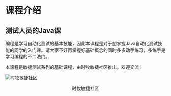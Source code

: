 # 课程介绍



## 测试人员的Java课

编程是学习自动化测试的基本技能，因此本课程是对于想掌握Java自动化测试技能的同学的入门课。请大家不好再掌握好基础概念的同时多多动手练习，多练手是学习编程的不二法门。



本课程是敏捷测试系列的基础课程，由时牧敏捷社区推出。欢迎交流！

![时牧敏捷社区](/Users/dutiesheng/Books/agiletest/JavaForTester/images/firescrum.jpg)

<center>
时牧敏捷社区
</center>